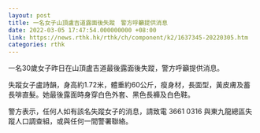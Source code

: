```yaml
---
layout: post
title: 一名女子山頂盧吉道露面後失蹤　警方呼籲提供消息
date: 2022-03-05 17:47:54.000000000 +08:00
link: https://news.rthk.hk/rthk/ch/component/k2/1637345-20220305.htm
categories: rthk
---
```


一名30歲女子昨日在山頂盧吉道最後露面後失蹤，警方呼籲提供消息。

失蹤女子盧詩韻，身高約1.72米，體重約60公斤，瘦身材，長面型，黃皮膚及蓄長啡直髮。她最後露面時身穿白色外套、黑色長褲及白色鞋。　

警方表示，任何人如有該名失蹤女子的消息，請致電 3661 0316 與東九龍總區失蹤人口調查組，或與任何一間警署聯絡。
